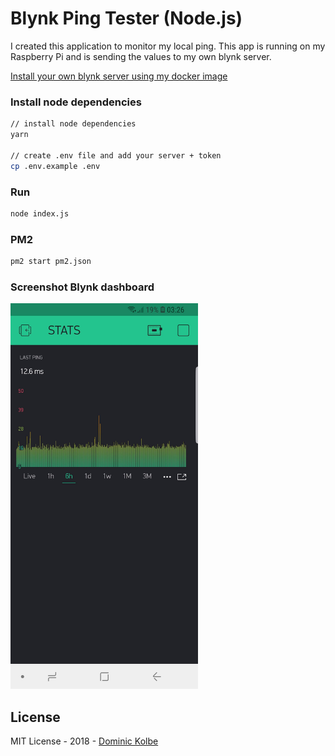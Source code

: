 # Blynk Ping Tester (Node.js)

I created this application to monitor my local ping. This app is running on my Raspberry Pi and is sending the values to my own blynk server.

[Install your own blynk server using my docker image](https://github.com/dominickolbe/blynk-server-dockerized)

### Install node dependencies

```bash
// install node dependencies
yarn

// create .env file and add your server + token
cp .env.example .env
```

### Run

```bash
node index.js
```

### PM2

```bash
pm2 start pm2.json
```

### Screenshot Blynk dashboard

<img src="screenshot.jpg" width="300">

## License

MIT License - 2018 - [Dominic Kolbe](https://dominickolbe.dk)
